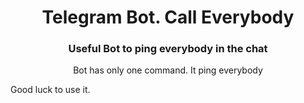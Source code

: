 <h1 align="center">Telegram Bot. Call Everybody</h1>
<h3 align="center">Useful Bot to ping everybody in the chat</h3>
<p align="center" >Bot has only one command. It ping everybody</p>

<p>Good luck to use it.</p>

